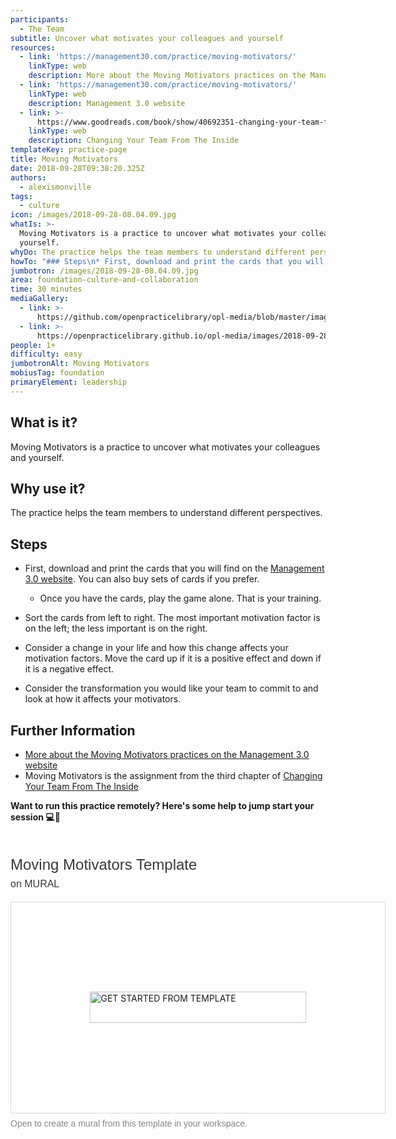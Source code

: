 ```yaml
---
participants:
  - The Team
subtitle: Uncover what motivates your colleagues and yourself
resources:
  - link: 'https://management30.com/practice/moving-motivators/'
    linkType: web
    description: More about the Moving Motivators practices on the Management 3.0 website
  - link: 'https://management30.com/practice/moving-motivators/'
    linkType: web
    description: Management 3.0 website
  - link: >-
      https://www.goodreads.com/book/show/40692351-changing-your-team-from-the-inside
    linkType: web
    description: Changing Your Team From The Inside
templateKey: practice-page
title: Moving Motivators
date: 2018-09-28T09:38:20.325Z
authors:
  - alexismonville
tags:
  - culture
icon: /images/2018-09-28-08.04.09.jpg
whatIs: >-
  Moving Motivators is a practice to uncover what motivates your colleagues and
  yourself.
whyDo: The practice helps the team members to understand different perspectives.
howTo: "### Steps\n* First, download and print the cards that you will find on the [Management 3.0 website](https://management30.com/practice/moving-motivators/). You can also buy sets of cards if you prefer.\n  * Once you have the cards, play the game alone. That is your training.\n* Sort the cards from left to right. The most important motivation factor is on the left; the less important is on the right.\n* Consider a change in your life and how this change affects your motivation factors. Move the card up if it is a positive effect and down if it is a negative effect.\n* Consider the transformation you would like your team to commit to and look at how it affects your motivators.\n#### Further Information\n* [More about the Moving Motivators practices on the Management 3.0 website](https://management30.com/practice/moving-motivators/) * Moving Motivators is the assignment from the third chapter of [Changing Your Team From The Inside](https://www.goodreads.com/book/show/40692351-changing-your-team-from-the-inside)\n\n**Want to run this practice remotely? Here's some help to jump start your session \U0001F4BB\U0001F64F** \n* [Moving Motivators Template on Miro](https://app.mural.co/template/0d15bd57-7572-4617-8f43-e43a6f1bc4a0/ab7617b6-8a90-4d3b-b7cc-1ec630b3cb59)"
jumbotron: /images/2018-09-28-08.04.09.jpg
area: foundation-culture-and-collaboration
time: 30 minutes
mediaGallery:
  - link: >-
      https://github.com/openpracticelibrary/opl-media/blob/master/images/moving%20motivators.png?raw=true
  - link: >-
      https://openpracticelibrary.github.io/opl-media/images/2018-09-28-08.04.09.jpg
people: 1+
difficulty: easy
jumbotronAlt: Moving Motivators
mobiusTag: foundation
primaryElement: leadership
---
```

## What is it?

Moving Motivators is a practice to uncover what motivates your colleagues and yourself.

## Why use it?

The practice helps the team members to understand different perspectives.

## Steps

* First, download and print the cards that you will find on the [Management 3.0 website](https://management30.com/practice/moving-motivators/). You can also buy sets of cards if you prefer.

  * Once you have the cards, play the game alone. That is your training.
* Sort the cards from left to right. The most important motivation factor is on the left; the less important is on the right.
* Consider a change in your life and how this change affects your motivation factors. Move the card up if it is a positive effect and down if it is a negative effect.
* Consider the transformation you would like your team to commit to and look at how it affects your motivators.

## Further Information

* [More about the Moving Motivators practices on the Management 3.0 website](https://management30.com/practice/moving-motivators/)
* Moving Motivators is the assignment from the third chapter of [Changing Your Team From The Inside](https://www.goodreads.com/book/show/40692351-changing-your-team-from-the-inside)

**Want to run this practice remotely? Here's some help to jump start your session 💻🙏**

<div style="width: 600px;"> <h1 style="position: relative;vertical-align: middle;display: inline-block; font-size: 24px; line-height:28px; color: #393939;margin-bottom: 14px; font-weight: 300;font-family: Proxima Nova, sans-serif;"> Moving Motivators Template <span style="font-size: 16px; color: #393939; font-weight: 300;"> <br> on MURAL </span> </span> </h1> <div style="position: relative;padding-bottom: 56.25%;height: 0; overflow: hidden; max-width: 800px; min-width: 320px; border-width: 1px; border-style: solid; border-color: #d8d8d8;"> <div style="position: absolute;top: 0;left: 0;z-index: 10; width: 100%; height: 100%;background: url(https://murally.blob.core.windows.net/thumbnails/warhw2023/templates/0d15bd57-7572-4617-8f43-e43a6f1bc4a0.png?v=3f61f649-fefc-4d91-9678-8ba642ef29ad) no-repeat center center; background-size: cover;"> <div style="position: absolute;top: 0;left: 0;z-index: 20;width: 100%; height: 100%;background-color: white;-webkit-filter: opacity(.4);"> </div> <a href="https://app.mural.co/template/0d15bd57-7572-4617-8f43-e43a6f1bc4a0/ab7617b6-8a90-4d3b-b7cc-1ec630b3cb59" target="_blank" style="transform: translate(-50%, -50%);top: 50%;left: 50%; position: absolute; z-index: 30; border: none; background: transparent;"> <img src="https://app.mural.co/static/images/button-template-large.png" alt="GET STARTED FROM TEMPLATE" width="347" height="50" style="width: 347px !important; height: 50px !important"> </a> </div> </div> <p style="margin-top: 7px;margin-bottom: 60px;line-height: 18px; font-size: 14px;font-family: Proxima Nova, sans-serif;font-weight: 400; color: #888888;"> Open to create a mural from this template in your workspace. <span style="color: #393939;">
